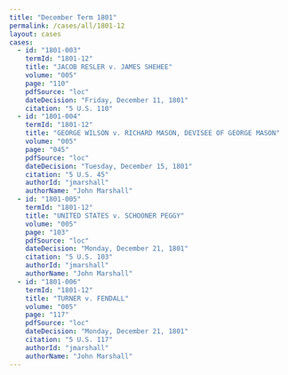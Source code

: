```yaml
---
title: "December Term 1801"
permalink: /cases/all/1801-12
layout: cases
cases:
  - id: "1801-003"
    termId: "1801-12"
    title: "JACOB RESLER v. JAMES SHEHEE"
    volume: "005"
    page: "110"
    pdfSource: "loc"
    dateDecision: "Friday, December 11, 1801"
    citation: "5 U.S. 110"
  - id: "1801-004"
    termId: "1801-12"
    title: "GEORGE WILSON v. RICHARD MASON, DEVISEE OF GEORGE MASON"
    volume: "005"
    page: "045"
    pdfSource: "loc"
    dateDecision: "Tuesday, December 15, 1801"
    citation: "5 U.S. 45"
    authorId: "jmarshall"
    authorName: "John Marshall"
  - id: "1801-005"
    termId: "1801-12"
    title: "UNITED STATES v. SCHOONER PEGGY"
    volume: "005"
    page: "103"
    pdfSource: "loc"
    dateDecision: "Monday, December 21, 1801"
    citation: "5 U.S. 103"
    authorId: "jmarshall"
    authorName: "John Marshall"
  - id: "1801-006"
    termId: "1801-12"
    title: "TURNER v. FENDALL"
    volume: "005"
    page: "117"
    pdfSource: "loc"
    dateDecision: "Monday, December 21, 1801"
    citation: "5 U.S. 117"
    authorId: "jmarshall"
    authorName: "John Marshall"
---
```

